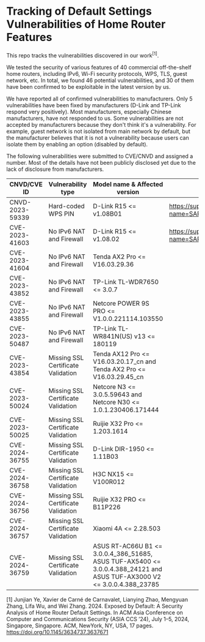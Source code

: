# Tracking of Default Settings Vulnerabilities of Home Router Features

This repo tracks the vulnerabilities discovered in our work<sup>[1]</sup>.

We tested the security of various features of 40 commercial off-the-shelf home routers, including IPv6, Wi-Fi security protocols, WPS, TLS, guest network, etc.
In total, we found 46 potential vulnerabilities, and 30 of them have been confirmed to be exploitable in the latest version by us.

We have reported all of confirmed vulnerabilities to manufacturers. Only 5 vulnerabilities have been fixed by manufacturers (D-Link and TP-Link respond very positively). Most manufacturers, especially Chinese manufacturers, have not responded to us. Some vulnerabilities are not accepted by manufacturers because they don't think it's a vulnerability. For example, guest network is not isolated from main network by default, but the manufacturer believes that it is not a vulnerability because users can isolate them by enabling an option (disabled by default).

The following vulnerabilities were submitted to CVE/CNVD and assigned a number. Most of the details have not been publicly disclosed yet due to the lack of disclosure from manufacturers.

CNVD/CVE ID  |  Vulnerability type  |  Model name  &  Affected version  |  Vulnerability Disclosure
  ----       |  ----                |  ----                             |  ----
CNVD-2023-59339 | Hard-coded WPS PIN | D-Link R15 <= v1.08B01 | https://supportannouncement.us.dlink.com/announcement/publication.aspx?name=SAP10330
CVE-2023-41603 | No IPv6 NAT and Firewall | D-Link R15 <= v1.08.02 | https://supportannouncement.us.dlink.com/announcement/publication.aspx?name=SAP10347
CVE-2023-41604 | No IPv6 NAT and Firewall | Tenda AX2 Pro <= V16.03.29.36 | 
CVE-2023-43852 | No IPv6 NAT and Firewall | TP-Link TL-WDR7650 <= 3.0.7 |
CVE-2023-43855 | No IPv6 NAT and Firewall | Netcore POWER 9S PRO <= V1.0.0.221114.103550 |
CVE-2023-50487 | No IPv6 NAT and Firewall | TP-Link TL-WR841N(US) v13 <= 180119 |
CVE-2023-43854 | Missing SSL Certificate Validation | Tenda AX12 Pro <= V16.03.20.17_cn and Tenda AX2 Pro <= V16.03.29.45_cn |
CVE-2023-50024 | Missing SSL Certificate Validation | Netcore N3 <= 3.0.5.59643 and Netcore N30 <= 1.0.1.230406.171444 |
CVE-2023-50025 | Missing SSL Certificate Validation | Ruijie X32 Pro <= 1.203.1614 |
CVE-2024-36755 | Missing SSL Certificate Validation | D-Link DIR-1950 <= 1.11B03 |
CVE-2024-36758 | Missing SSL Certificate Validation | H3C NX15 <= V100R012 | 
CVE-2024-36756 | Missing SSL Certificate Validation | Ruijie X32 PRO <= B11P226 |
CVE-2024-36757 | Missing SSL Certificate Validation | Xiaomi 4A <= 2.28.503 |
CVE-2024-36759 | Missing SSL Certificate Validation | ASUS RT-AC66U B1 <= 3.0.0.4_386_51685, ASUS TUF-AX5400 <= 3.0.0.4.388_24121 and ASUS TUF-AX3000 V2 <= 3.0.0.4.388_23785 |


[1] Junjian Ye, Xavier de Carné de Carnavalet, Lianying Zhao, Mengyuan Zhang, Lifa Wu, and Wei Zhang. 2024. Exposed by Default: A Security Analysis of Home Router Default Settings. In ACM Asia Conference on Computer and Communications Security (ASIA CCS ’24), July 1–5, 2024, Singapore, Singapore. ACM, NewYork, NY, USA, 17 pages. https://doi.org/10.1145/3634737.3637671

